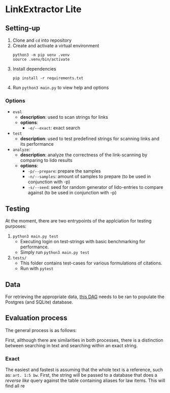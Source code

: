 # LinkExtractor Lite

## Setting-up

1. Clone and `cd` into repository
2. Create and activate a virtual environment
    ```
    python3 -m pip venv .venv
    source .venv/bin/activate
    ```
3. Install dependencies
    ```
    pip install -r requirements.txt
    ```
4. Run `python3 main.py` to view help and options

### Options

- `eval`
    - **description**: used to scan strings for links
    - **options**:
        - `-e/--exact`: exact search
- `test`
    - **description**: used to test predefined strings for scanning links and its performance
- `analyze`:
    - **description**: analyze the correctness of the link-scanning by comparing to lido results
    - **options**:
        - `-p/--prepare`: prepare the samples
        - `-n/--samples`: amount of samples to prepare (to be used in conjunction with -p)
        - `-s/--seed`: seed for random generator of lido-entries to compare against (to be used in conjunction with -p)
        

## Testing

At the moment, there are two entrypoints of the applciation for testing purposes:
1. `python3 main.py test`
   - Executing login on test-strings with basic benchmarking for performance.
   - Simply run `python3 main.py test`
2. `tests/`
   - This folder contains test-cases for various formulations of citations.
   - Run with `pytest`

## Data

For retrieving the appropriate data, [this DAG](https://github.com/maastrichtlawtech/case-law-explorer/tree/etl-lido/airflow/dags/lido) needs to be ran to populate the Postgres (and SQLite) database.

## Evaluation process

The general process is as follows:

First, allthough there are similarities in both processes, there is a distinction between searching in text and searching within an exact string.

### Exact

The easiest and fastest is assuming that the whole text is a reference, such as: `art. 1:5 bw`.
First, the string will be passed to a database that does a *reverse like* query against the table containing aliases for law items.
This will find all re
